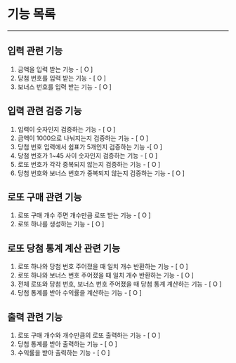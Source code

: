 # 기능 목록

---

## 입력 관련 기능

1. 금액을 입력 받는 기능 - [ O ]
2. 당첨 번호를 입력 받는 기능 - [ O ]
3. 보너스 번호를 입력 받는 기능 - [ O ]

## 입력 관련 검증 기능

1. 입력이 숫자인지 검증하는 기능 - [ O ]
2. 금액이 1000으로 나눠지는지 검증하는 기능 - [ O ]
3. 당첨 번호 입력에서 쉼표가 5개인지 검증하는 기능 -[ O ]
4. 당첨 번호가 1~45 사이 숫자인지 검증하는 기능 - [ O ]
5. 로또 번호가 각각 중복되지 않는지 검증하는 기능 - [ O ]
6. 당첨 번호와 보너스 번호가 중복되지 않는지 검증하는 기능 - [ O ]

## 로또 구매 관련 기능

1. 로또 구매 개수 주면 개수만큼 로또 받는 기능 - [ O ]
2. 로또 하나를 생성하는 기능 - [ O ]

## 로또 당첨 통계 계산 관련 기능

1. 로또 하나와 당첨 번호 주어졌을 때 일치 개수 반환하는 기능 - [ O ]
2. 로또 하나와 보너스 번호 주어졌을 때 일치 개수 반환하는 기능 - [ O ]
3. 전체 로또와 당첨 번호, 보너스 번호 주어졌을 때 당첨 통계 계산하는 기능 - [ O ]
4. 당첨 통계를 받아 수익률을 계산하는 기능 - [ O ]

## 출력 관련 기능

1. 로또 구매 개수와 개수만큼의 로또 출력하는 기능 - [ O ]
2. 당첨 통계를 받아 출력하는 기능 - [ O ]
3. 수익률을 받아 출력하는 기능 - [ O ] 